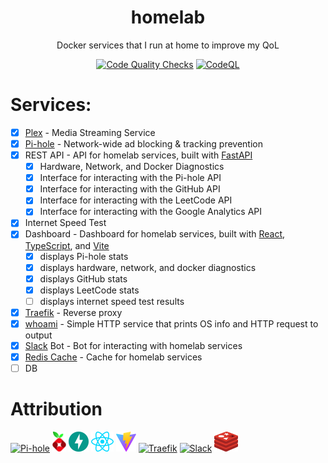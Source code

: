<h1 align="center">homelab</h1>

<p align="center">Docker services that I run at home to improve my QoL</p>

<div align="center">

[![Code Quality Checks](https://github.com/noahtigner/homelab/actions/workflows/quality.yml/badge.svg)](https://github.com/noahtigner/homelab/actions/workflows/quality.yml)
[![CodeQL](https://github.com/noahtigner/homelab/actions/workflows/codeql.yml/badge.svg)](https://github.com/noahtigner/homelab/actions/workflows/codeql.yml)

</div>

# Services:

- [x] [Plex](https://www.plex.tv/) - Media Streaming Service
- [x] [Pi-hole](https://pi-hole.net/) - Network-wide ad blocking & tracking prevention
- [x] REST API - API for homelab services, built with [FastAPI](https://fastapi.tiangolo.com/)
  - [x] Hardware, Network, and Docker Diagnostics
  - [x] Interface for interacting with the Pi-hole API
  - [x] Interface for interacting with the GitHub API
  - [x] Interface for interacting with the LeetCode API
  - [x] Interface for interacting with the Google Analytics API
- [x] Internet Speed Test
- [x] Dashboard - Dashboard for homelab services, built with [React](https://reactjs.org/), [TypeScript](https://www.typescriptlang.org/), and [Vite](https://vitejs.dev/)
  - [x] displays Pi-hole stats
  - [x] displays hardware, network, and docker diagnostics
  - [x] displays GitHub stats
  - [x] displays LeetCode stats
  - [ ] displays internet speed test results
- [x] [Traefik](https://traefik.io/) - Reverse proxy
- [x] [whoami](https://hub.docker.com/r/containous/whoami) - Simple HTTP service that prints OS info and HTTP request to output
- [x] [Slack](https://slack.com/) Bot - Bot for interacting with homelab services
- [x] [Redis Cache](https://redis.io/) - Cache for homelab services
- [ ] DB

# Attribution

<a href="https://www.plex.tv/"><img alt="Pi-hole" src="https://www.plex.tv/wp-content/themes/plex/assets/img/favicons/favicon.ico" height="32" /></a>
<a href="https://pi-hole.net/"><img alt="Pi-hole" src="https://github.com/noahtigner/homelab/blob/main/dashboard/public/pihole.svg" height="32" /></a>
<a href="https://fastapi.tiangolo.com/"><img alt="FastAPI" src="https://github.com/noahtigner/homelab/blob/main/dashboard/public/fastapi.svg" height="32" /></a>
<a href="https://reactjs.org/"><img alt="React" src="https://github.com/noahtigner/homelab/blob/main/dashboard/src/assets/react.svg" height="32" /></a>
<a href="https://vitejs.dev/"><img alt="Vite" src="https://github.com/noahtigner/homelab/blob/main/dashboard/public/vite.svg" height="32" /></a>
<a href="https://traefik.io/"><img alt="Traefik" src="https://doc.traefik.io/traefik/assets/img/traefik.logo.png" height="32" /></a>
<a href="https://slack.com/"><img alt="Slack" src="https://a.slack-edge.com/80588/marketing/img/icons/icon_slack_hash_colored.png" height="32" /></a>
<a href="https://redis.io/"><img alt="Redis" src="https://github.com/noahtigner/homelab/blob/main/dashboard/public/redis.svg" height="32" /></a>

